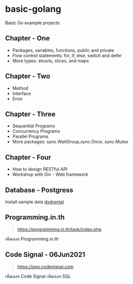 # basic-golang
Basic Go example projects

## Chapter - One
* Packages, variables, functions, public and private
* Flow control statements: for, if, else, switch and defer
* More types: structs, slices, and maps

## Chapter - Two
* Method
* Interface
* Error

## Chapter - Three
* Sequential Programs
* Concurrency Programs
* Parallel Programs
* More packages: sync.WaitGroup,sync.Once, sync.Mutex

## Chapter - Four
* How to design RESTful API
* Workshop with Gin - Web framework

## Database - Postgress
Install sample data [dvdrental](http://www.postgresqltutorial.com/postgresql-sample-database/)

## Programming.in.th
> https://programming.in.th/task/index.php

เพิ่มเฉลย Programming.in.th

## Code Signal - 06Jun2021
> https://app.codesignal.com

เพิ่มเฉลย Code Signal
เพิ่มเฉลย SQL